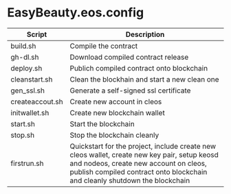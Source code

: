 # EasyBeauty.eos.config

| Script | Description |
| --- | --- |
build.sh | Compile the contract
gh-dl.sh | Download compiled contract release
deploy.sh | Publich compiled contract onto blockchain
cleanstart.sh | Clean the blockhain and start a new clean one
gen_ssl.sh | Generate a self-signed ssl certificate
createaccout.sh | Create new account in cleos
initwallet.sh | Create new blockchain wallet
start.sh | Start the blockchain
stop.sh | Stop the blockchain cleanly
firstrun.sh | Quickstart for the project, include create new cleos wallet, create new key pair, setup keosd and nodeos, create new account on cleos, publish compiled contract onto blockchain and cleanly shutdown the blockchain